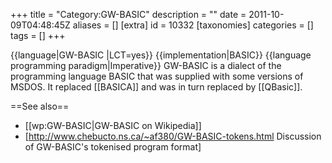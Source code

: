 +++
title = "Category:GW-BASIC"
description = ""
date = 2011-10-09T04:48:45Z
aliases = []
[extra]
id = 10332
[taxonomies]
categories = []
tags = []
+++

{{language|GW-BASIC
|LCT=yes}}
{{implementation|BASIC}}
{{language programming paradigm|Imperative}}
GW-BASIC is a dialect of the programming language BASIC that was supplied with some versions of MSDOS. It replaced [[BASICA]] and was in turn replaced by [[QBasic]].

==See also==
* [[wp:GW-BASIC|GW-BASIC on Wikipedia]]
* [http://www.chebucto.ns.ca/~af380/GW-BASIC-tokens.html Discussion of GW-BASIC's tokenised program format]
